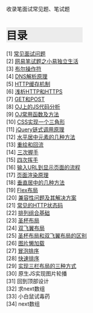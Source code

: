 
收录笔面试常见题、笔试题
# <div style="background-color:#ECECEC;width:40%">目录</div> 
[1] [常见面试问题](https://github.com/WaltTing/For-jobs/blob/master/%E5%B8%B8%E8%A7%81%E9%9D%A2%E8%AF%95%E9%97%AE%E9%A2%98.md)  
[2] [网易笔试题之小易独立生活](https://github.com/WaltTing/For-jobs/blob/master/%E7%BD%91%E6%98%93%E7%AC%94%E8%AF%95%E9%A2%98%E4%B9%8B%E5%B0%8F%E6%98%93%E7%8B%AC%E7%AB%8B%E7%94%9F%E6%B4%BB.md)   
[3] [布尔操作符](https://github.com/WaltTing/For-jobs/blob/master/%E5%B8%83%E5%B0%94%E6%93%8D%E4%BD%9C%E7%AC%A6.md)   
[4] [DNS解析原理](https://github.com/WaltTing/For-jobs/blob/master/DNS%E8%A7%A3%E6%9E%90%E5%8E%9F%E7%90%86.md)  
[5] [HTTP缓存机制](https://github.com/WaltTing/For-jobs/blob/master/HTTP%E7%BC%93%E5%AD%98%E6%9C%BA%E5%88%B6.md)  
[6] [浅析HTTP和HTTPS](https://github.com/WaltTing/For-jobs/blob/master/%E6%B5%85%E6%9E%90HTTP%E5%92%8CHTTPS.md)   
[7] [GET和POST](https://github.com/WaltTing/For-jobs/blob/master/GET%E5%92%8CPOST.md)  
[8] [OJ上的JS代码分析](https://github.com/WaltTing/For-jobs/blob/master/OJ%E4%B8%8A%E7%9A%84JS%E4%BB%A3%E7%A0%81%E5%88%86%E6%9E%90.md)   
[9] [OJ常用函数及方法](https://github.com/WaltTing/For-jobs/blob/master/OJ%E5%B8%B8%E7%94%A8%E5%87%BD%E6%95%B0%E5%8F%8A%E6%96%B9%E6%B3%95.md)  
[10] [CSS实现一个三角形](https://github.com/WaltTing/For-jobs/blob/master/CSS%E5%AE%9E%E7%8E%B0%E4%B8%80%E4%B8%AA%E4%B8%89%E8%A7%92%E5%BD%A2.md)  
[11] [jQuery链式调用原理](https://github.com/WaltTing/For-jobs/blob/master/jQuery%E9%93%BE%E5%BC%8F%E8%B0%83%E7%94%A8%E5%8E%9F%E7%90%86.md)  
[12] [水平居中元素的几种方法](https://github.com/WaltTing/For-jobs/blob/master/%E6%B0%B4%E5%B9%B3%E5%B1%85%E4%B8%AD%E5%85%83%E7%B4%A0%E7%9A%84%E5%87%A0%E7%A7%8D%E6%96%B9%E6%B3%95.md)   
[13] [重绘和回流](https://github.com/WaltTing/For-jobs/blob/master/%E9%87%8D%E7%BB%98%E5%92%8C%E5%9B%9E%E6%B5%81.md)   
[14] [三次握手](https://github.com/WaltTing/For-jobs/blob/master/%E4%B8%89%E6%AC%A1%E6%8F%A1%E6%89%8B.md)   
[15] [四次挥手 ](https://github.com/WaltTing/For-jobs/blob/master/%E5%9B%9B%E6%AC%A1%E6%8C%A5%E6%89%8B.md)    
[16] [输入URL到显示页面的流程 ](https://github.com/WaltTing/For-jobs/blob/master/%E8%BE%93%E5%85%A5URL%E5%88%B0%E6%98%BE%E7%A4%BA%E9%A1%B5%E9%9D%A2%E7%9A%84%E6%B5%81%E7%A8%8B.md)   
[17] [页面渲染原理](https://github.com/WaltTing/For-jobs/blob/master/%E9%A1%B5%E9%9D%A2%E6%B8%B2%E6%9F%93%E5%8E%9F%E7%90%86.md)    
[18] [垂直居中的几种方法](https://github.com/WaltTing/For-jobs/blob/master/%E5%9E%82%E7%9B%B4%E5%B1%85%E4%B8%AD%E7%9A%84%E5%87%A0%E7%A7%8D%E6%96%B9%E6%B3%95.md)   
[19] [Flex布局](https://github.com/WaltTing/For-jobs/blob/master/Flex%E5%B8%83%E5%B1%80.md)   
[20] [兼容性问题及其解决方案](https://github.com/WaltTing/For-jobs/blob/master/%E5%85%BC%E5%AE%B9%E6%80%A7%E9%97%AE%E9%A2%98%E5%8F%8A%E5%85%B6%E8%A7%A3%E5%86%B3%E6%96%B9%E6%A1%88.md)   
[21] [常见的HTTP状态码](https://github.com/WaltTing/For-jobs/blob/master/%E5%B8%B8%E8%A7%81%E7%9A%84HTTP%E7%8A%B6%E6%80%81%E7%A0%81.md)  
[22] [排列组合基础](https://github.com/WaltTing/For-jobs/blob/master/%E6%8E%92%E5%88%97%E7%BB%84%E5%90%88%E5%9F%BA%E7%A1%80.md)    
[23] [圣杯布局](https://github.com/WaltTing/For-jobs/blob/master/%E5%9C%A3%E6%9D%AF%E5%B8%83%E5%B1%80.html)   
[24] [双飞翼布局](https://github.com/WaltTing/For-jobs/blob/master/%E5%9C%A3%E6%9D%AF%E5%B8%83%E5%B1%80.html)   
[25] [圣杯布局和双飞翼布局的区别](https://github.com/WaltTing/For-jobs/blob/master/%E5%9C%A3%E6%9D%AF%E5%B8%83%E5%B1%80%E5%92%8C%E5%8F%8C%E9%A3%9E%E7%BF%BC%E5%B8%83%E5%B1%80%E7%9A%84%E5%8C%BA%E5%88%AB.md)    
[26] [图片懒加载](https://github.com/WaltTing/For-jobs/tree/master/%E6%87%92%E5%8A%A0%E8%BD%BD)   
[27] [冒泡排序](https://github.com/WaltTing/For-jobs/blob/master/%E5%86%92%E6%B3%A1%E6%8E%92%E5%BA%8F.js)   
[28] [快速排序](https://github.com/WaltTing/For-jobs/blob/master/%E5%BF%AB%E9%80%9F%E6%8E%92%E5%BA%8F.js)   
[29] [实现三栏布局的三种方式](https://github.com/WaltTing/For-jobs/blob/master/%E5%AE%9E%E7%8E%B0%E4%B8%89%E6%A0%8F%E5%B8%83%E5%B1%80%E7%9A%84%E4%B8%89%E7%A7%8D%E6%96%B9%E5%BC%8F.md)       
[30] 原生JS实现图片轮播     
[31] 回到顶部设计   
[32] 求next数组  
[33] 小白鼠试毒药  
[34] next数组